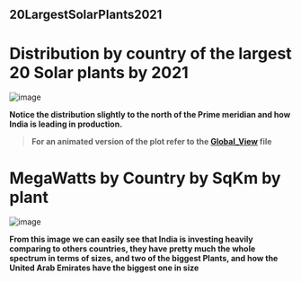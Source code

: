 ## 20LargestSolarPlants2021

# Distribution by country of the largest 20 Solar plants by 2021

![image](https://user-images.githubusercontent.com/81306499/143096935-92b56c2b-ab9c-4300-9efb-bb4578d1eda4.png)


**Notice the distribution slightly to the north of the Prime meridian and how India is leading in production.**

> **For an animated version of the plot refer to the [Global_View](https://github.com/suazojaime/20LargestSolarPlants2021/blob/main/gloab_view.html) file**


# MegaWatts by Country by SqKm by plant

![image](https://user-images.githubusercontent.com/81306499/143097185-a00323e6-9cbf-4262-82e9-837fff32dab1.png)


**From this image we can easily see that India is investing heavily comparing to others countries, they have pretty much the whole spectrum in terms of sizes, and two of the biggest Plants, and how the United Arab Emirates have the biggest one in size**
